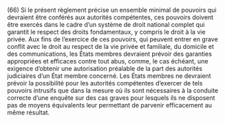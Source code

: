 (66) Si le présent règlement précise un ensemble minimal de pouvoirs qui devraient être conférés aux autorités compétentes, ces pouvoirs doivent être exercés dans le cadre d’un système de droit national complet qui garantit le respect des droits fondamentaux, y compris le droit à la vie privée. Aux fins de l’exercice de ces pouvoirs, qui peuvent entrer en grave conflit avec le droit au respect de la vie privée et familiale, du domicile et des communications, les États membres devraient prévoir des garanties appropriées et efficaces contre tout abus, comme, le cas échéant, une exigence d’obtenir une autorisation préalable de la part des autorités judiciaires d’un État membre concerné. Les États membres ne devraient prévoir la possibilité pour les autorités compétentes d’exercer de tels pouvoirs intrusifs que dans la mesure où ils sont nécessaires à la conduite correcte d’une enquête sur des cas graves pour lesquels ils ne disposent pas de moyens équivalents leur permettant de parvenir efficacement au même résultat.